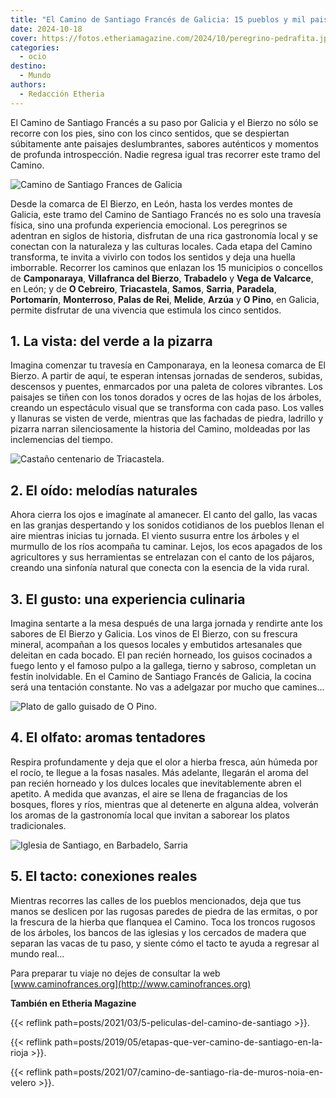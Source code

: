```yaml
---
title: "El Camino de Santiago Francés de Galicia: 15 pueblos y mil paisajes"
date: 2024-10-18
cover: https://fotos.etheriamagazine.com/2024/10/peregrino-pedrafita.jpg
categories: 
  - ocio
destino: 
  - Mundo
authors: 
  - Redacción Etheria
---
```


El Camino de Santiago Francés a su paso por Galicia y el Bierzo no sólo se recorre con 
los pies, sino con los cinco sentidos, que se despiertan súbitamente ante paisajes 
deslumbrantes, sabores auténticos y momentos de profunda introspección. Nadie regresa 
igual tras recorrer este tramo del Camino. 

![Camino de Santiago Frances de Galicia](https://fotos.etheriamagazine.com/2024/10/camino-santiago-frances-1.jpg "Camino de Santiago Frances de Galicia.")

Desde la comarca de El Bierzo, en León, hasta los verdes montes de Galicia, este tramo 
del Camino de Santiago Francés no es solo una travesía física, sino una profunda 
experiencia emocional. Los peregrinos se adentran en siglos de historia, disfrutan de 
una rica gastronomía local y se conectan con la naturaleza y las culturas locales. Cada 
etapa del Camino transforma, te invita a vivirlo con todos los sentidos y deja una 
huella imborrable. Recorrer los caminos que enlazan los 15 municipios o concellos de 
**Camponaraya**, **Villafranca del Bierzo**, **Trabadelo** y **Vega de Valcarce**, en 
León; y de **O Cebreiro**, **Triacastela**, **Samos**, **Sarria**, **Paradela**, 
**Portomarín**, **Monterroso**, **Palas de Rei**, **Melide**, **Arzúa** y **O Pino**, en 
Galicia, permite disfrutar de una vivencia que estimula los cinco sentidos. 

## 1\. La vista: del verde a la pizarra

Imagina comenzar tu travesía en Camponaraya, en la leonesa comarca de El Bierzo. A 
partir de aquí, te esperan intensas jornadas de senderos, subidas, descensos y puentes, 
enmarcados por una paleta de colores vibrantes. Los paisajes se tiñen con los tonos 
dorados y ocres de las hojas de los árboles, creando un espectáculo visual que se 
transforma con cada paso. Los valles y llanuras se visten de verde, mientras que las 
fachadas de piedra, ladrillo y pizarra narran silenciosamente la historia del Camino, 
moldeadas por las inclemencias del tiempo. 

![Castaño centenario de Triacastela.](https://fotos.etheriamagazine.com/2024/10/camino-santiago-frances-triacastela.jpg "Castaño centenario de Triacastela.")

## 2\. El oído: melodías naturales

Ahora cierra los ojos e imagínate al amanecer. El canto del gallo, las vacas en las 
granjas despertando y los sonidos cotidianos de los pueblos llenan el aire mientras 
inicias tu jornada. El viento susurra entre los árboles y el murmullo de los ríos 
acompaña tu caminar. Lejos, los ecos apagados de los agricultores y sus herramientas se 
entrelazan con el canto de los pájaros, creando una sinfonía natural que conecta con la 
esencia de la vida rural. 

## 3\. El gusto: una experiencia culinaria

Imagina sentarte a la mesa después de una larga jornada y rendirte ante los sabores de 
El Bierzo y Galicia. Los vinos de El Bierzo, con su frescura mineral, acompañan a los 
quesos locales y embutidos artesanales que deleitan en cada bocado. El pan recién 
horneado, los guisos cocinados a fuego lento y el famoso pulpo a la gallega, tierno y 
sabroso, completan un festín inolvidable. En el Camino de Santiago Francés de Galicia, 
la cocina será una tentación constante. No vas a adelgazar por mucho que camines... 

![Plato de gallo guisado de O Pino.](https://fotos.etheriamagazine.com/2024/10/camino-santiago-frances-o-pino.jpg "Plato de gallo guisado de O Pino.")

## 4\. El olfato: aromas tentadores

Respira profundamente y deja que el olor a hierba fresca, aún húmeda por el rocío, te 
llegue a la fosas nasales. Más adelante, llegarán el aroma del pan recién horneado y los 
dulces locales que inevitablemente abren el apetito. A medida que avanzas, el aire se 
llena de fragancias de los bosques, flores y ríos, mientras que al detenerte en alguna 
aldea, volverán los aromas de la gastronomía local que invitan a saborear los platos 
tradicionales. 

![Iglesia de Santiago, en Barbadelo, Sarria](https://fotos.etheriamagazine.com/2024/10/camino-santiago-frances-sarria.jpg "Iglesia de Santiago, en Barbadelo, Sarria")

## 5\. El tacto: conexiones reales

Mientras recorres las calles de los pueblos mencionados, deja que tus manos se deslicen 
por las rugosas paredes de piedra de las ermitas, o por la frescura de la hierba que 
flanquea el Camino. Toca los troncos rugosos de los árboles, los bancos de las iglesias 
y los cercados de madera que separan las vacas de tu paso, y siente cómo el tacto te 
ayuda a regresar al mundo real... 

Para preparar tu viaje no dejes de consultar la web 
[www.caminofrances.org](http://www.caminofrances.org) 

**También en Etheria Magazine** 

{{< reflink path=posts/2021/03/5-peliculas-del-camino-de-santiago >}}. 

{{< reflink path=posts/2019/05/etapas-que-ver-camino-de-santiago-en-la-rioja >}}. 

{{< reflink path=posts/2021/07/camino-de-santiago-ria-de-muros-noia-en-velero >}}.
